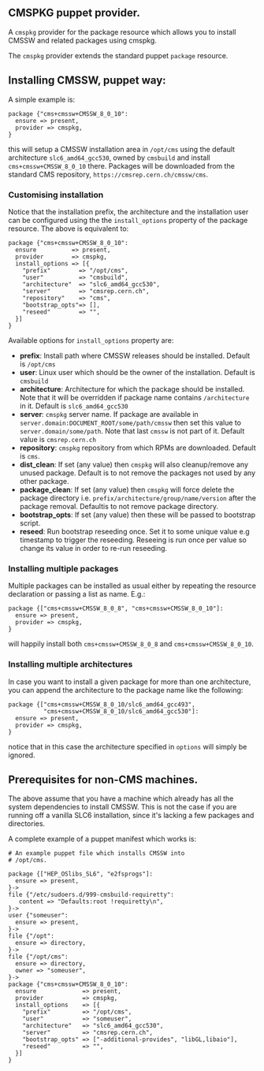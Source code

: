 ## CMSPKG puppet provider.

A `cmspkg` provider for the package resource which allows you to install CMSSW
and related packages using cmspkg.

The `cmspkg` provider extends the standard puppet `package` resource.

## Installing CMSSW, puppet way:

A simple example is:

    package {"cms+cmssw+CMSSW_8_0_10":
      ensure => present,
      provider => cmspkg,
    }

this will setup a CMSSW installation area in `/opt/cms` using the default
architecture `slc6_amd64_gcc530`, owned by `cmsbuild` and install
`cms+cmssw+CMSSW_8_0_10` there. Packages will be downloaded from the standard CMS
repository, `https://cmsrep.cern.ch/cmssw/cms`.

### Customising installation

Notice that the installation prefix, the architecture and the installation user
can be configured using the the `install_options` property of the package
resource. The above is equivalent to:

    package {"cms+cmssw+CMSSW_8_0_10":
      ensure          => present,
      provider        => cmspkg,
      install_options => [{
        "prefix"        => "/opt/cms",
        "user"          => "cmsbuild",
        "architecture"  => "slc6_amd64_gcc530",
        "server"        => "cmsrep.cern.ch",
        "repository"    => "cms",
        "bootstrap_opts"=> [],
        "reseed"        => "",
      }]
    }

Available options for `install_options` property are:
 - **prefix**: Install path where CMSSW releases should be installed. Default is `/opt/cms`
 - **user**:   Linux user which should be the owner of the installation. Default is `cmsbuild`
 - **architecture**: Architecture for which the package should be installed. Note that it will be overridden if package name contains `/architecture` in it. Default is `slc6_amd64_gcc530`
 - **server**: `cmspkg` server name. If package are available in `server.domain:DOCUMENT_ROOT/some/path/cmssw` then set this value to `server.domain/some/path`. Note that last `cmssw` is not part of it. Default value is `cmsrep.cern.ch`
 - **repository**: `cmspkg` repository from which RPMs are downloaded. Default is `cms`.
 - **dist_clean**: If set (any value) then `cmspkg` will also cleanup/remove any unused package. Default is to not remove the packages not used by any other package.
 - **package_clean**: If set (any value) then `cmspkg` will force delete the package directory i.e. `prefix/architecture/group/name/version` after the package removal. Defaultis to not remove package directory.
 - **bootstrap_opts**: If set (any value) then these will be passed to bootstrap script.
 - **reseed**: Run bootstrap reseeding once. Set it to some unique value e.g timestamp to trigger the reseeding. Reseeing is run once per value so change its value in order to re-run reseeding.

### Installing multiple packages

Multiple packages can be installed as usual either by repeating the resource
declaration or passing a list as name. E.g.:

    package {["cms+cmssw+CMSSW_8_0_8", "cms+cmssw+CMSSW_8_0_10"]:
      ensure => present,
      provider => cmspkg,
    }

will happily install both `cms+cmssw+CMSSW_8_0_8` and `cms+cmssw+CMSSW_8_0_10`.

### Installing multiple architectures

In case you want to install a given package for more than one architecture, you
can append the architecture to the package name like the following:

    package {["cms+cmssw+CMSSW_8_0_10/slc6_amd64_gcc493",
              "cms+cmssw+CMSSW_8_0_10/slc6_amd64_gcc530"]:
      ensure => present,
      provider => cmspkg,
    }

notice that in this case the architecture specified in `options` will
simply be ignored.

## Prerequisites for non-CMS machines.

The above assume that you have a machine which already has all the system
dependencies to install CMSSW. This is not the case if you are running off a
vanilla SLC6 installation, since it's lacking a few packages and directories.

A complete example of a puppet manifest which works is:

    # An example puppet file which installs CMSSW into
    # /opt/cms.

    package {["HEP_OSlibs_SL6", "e2fsprogs"]:
      ensure => present,
    }->
    file {"/etc/sudoers.d/999-cmsbuild-requiretty":
       content => "Defaults:root !requiretty\n",
    }->
    user {"someuser":
      ensure => present,
    }->
    file {"/opt":
      ensure => directory,
    }->
    file {"/opt/cms":
      ensure => directory,
      owner => "someuser",
    }->
    package {"cms+cmssw+CMSSW_8_0_10":
      ensure             => present,
      provider           => cmspkg,
      install_options    => [{
        "prefix"         => "/opt/cms",
        "user"           => "someuser",
        "architecture"   => "slc6_amd64_gcc530",
        "server"         => "cmsrep.cern.ch",
        "bootstrap_opts" => ["-additional-provides", "libGL,libaio"],
        "reseed"         => "",
      }]
    }
